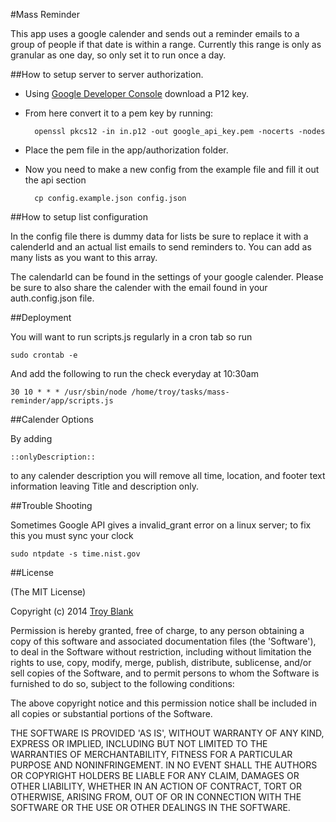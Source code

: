 #Mass Reminder

This app uses a google calender and sends out a reminder emails to a group of people if that date is within a range. Currently this range is only as granular as one day, so only set it to run once a day.

##How to setup server to server authorization.
* Using [Google Developer Console](https://console.developers.google.com/ 'Google Developer Console') download a P12 key.
* From here convert it to a pem key by running:

        openssl pkcs12 -in in.p12 -out google_api_key.pem -nocerts -nodes
       
* Place the pem file in the app/authorization folder.
* Now you need to make a new config from the example file and fill it out the api section

        cp config.example.json config.json

##How to setup list configuration

In the config file there is dummy data for lists be sure to replace it with a calenderId and an actual list emails to send reminders to. You can add as many lists as you want to this array.
    
The calendarId can be found in the settings of your google calender. Please be sure to also share the calender with the email found in your auth.config.json file.

##Deployment

You will want to run scripts.js regularly in a cron tab so run

    sudo crontab -e
    
And add the following to run the check everyday at 10:30am

    30 10 * * * /usr/sbin/node /home/troy/tasks/mass-reminder/app/scripts.js
       
##Calender Options

By adding

    ::onlyDescription::
    
to any calender description you will remove all time, location, and footer text information leaving Title and description only.

##Trouble Shooting

Sometimes Google API gives a invalid_grant error on a linux server; to fix this you must sync your clock

    sudo ntpdate -s time.nist.gov
       
##License

(The MIT License)

Copyright (c) 2014 [Troy Blank](mailto:troy@troyblank.com, "Troy Blank")

Permission is hereby granted, free of charge, to any person obtaining
a copy of this software and associated documentation files (the
'Software'), to deal in the Software without restriction, including
without limitation the rights to use, copy, modify, merge, publish,
distribute, sublicense, and/or sell copies of the Software, and to
permit persons to whom the Software is furnished to do so, subject to
the following conditions:

The above copyright notice and this permission notice shall be
included in all copies or substantial portions of the Software.

THE SOFTWARE IS PROVIDED 'AS IS', WITHOUT WARRANTY OF ANY KIND,
EXPRESS OR IMPLIED, INCLUDING BUT NOT LIMITED TO THE WARRANTIES OF
MERCHANTABILITY, FITNESS FOR A PARTICULAR PURPOSE AND NONINFRINGEMENT.
IN NO EVENT SHALL THE AUTHORS OR COPYRIGHT HOLDERS BE LIABLE FOR ANY
CLAIM, DAMAGES OR OTHER LIABILITY, WHETHER IN AN ACTION OF CONTRACT,
TORT OR OTHERWISE, ARISING FROM, OUT OF OR IN CONNECTION WITH THE
SOFTWARE OR THE USE OR OTHER DEALINGS IN THE SOFTWARE.